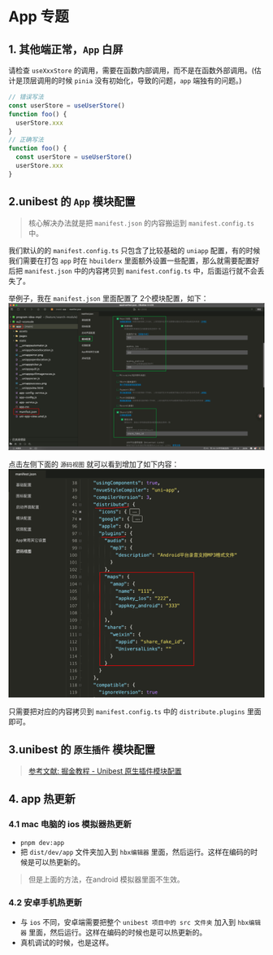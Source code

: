 # App 专题

## 1. 其他端正常，`App` 白屏

请检查 `useXxxStore` 的调用，需要在函数内部调用，而不是在函数外部调用。(估计是顶层调用的时候 `pinia` 没有初始化，导致的问题，`app` 端独有的问题。)

```ts
// 错误写法
const userStore = useUserStore()
function foo() {
  userStore.xxx
}
// 正确写法
function foo() {
  const userStore = useUserStore()
  userStore.xxx
}
```

## 2.unibest 的 `App` 模块配置

> 核心解决办法就是把 `manifest.json` 的内容搬运到 `manifest.config.ts` 中。

我们默认的的 `manifest.config.ts` 只包含了比较基础的 `uniapp` 配置，有的时候我们需要在打包 `app` 时在 `hbuilderx` 里面额外设置一些配置，那么就需要配置好后把 `manifest.json` 中的内容拷贝到 `manifest.config.ts` 中，后面运行就不会丢失了。

举例子，我在 `manifest.json` 里面配置了 2个模块配置，如下：
![alt text](image-18.png)

点击左侧下面的 `源码视图` 就可以看到增加了如下内容：
![alt text](image-18-2.png)

只需要把对应的内容拷贝到 `manifest.config.ts` 中的 `distribute.plugins` 里面即可。

## 3.unibest 的 `原生插件` 模块配置

> [参考文献: 掘金教程 - Unibest 原生插件模块配置](https://juejin.cn/post/7496807547447427081)

## 4. app 热更新

### 4.1 mac 电脑的 ios 模拟器热更新

- `pnpm dev:app`
- 把 `dist/dev/app` 文件夹加入到 `hbx编辑器` 里面，然后运行。这样在编码的时候是可以热更新的。

> 但是上面的方法，在android 模拟器里面不生效。

### 4.2 安卓手机热更新

- 与 `ios` 不同，安卓端需要把整个 `unibest 项目中的 src 文件夹` 加入到 `hbx编辑器` 里面，然后运行。这样在编码的时候也是可以热更新的。
- 真机调试的时候，也是这样。
